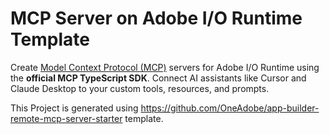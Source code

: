 # MCP Server on Adobe I/O Runtime Template

Create [Model Context Protocol (MCP)](https://modelcontextprotocol.io/) servers for Adobe I/O Runtime using the **official MCP TypeScript SDK**. Connect AI assistants like Cursor and Claude Desktop to your custom tools, resources, and prompts.

This Project is generated using https://github.com/OneAdobe/app-builder-remote-mcp-server-starter template. 